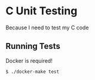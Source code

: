 # C Unit Testing
Because I need to test my C code

## Running Tests
Docker is required!

```
$ ./docker-make test
```
